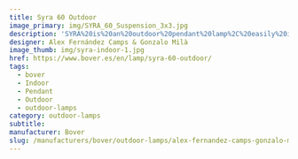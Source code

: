 ```yaml
---
title: Syra 60 Outdoor
image_primary: img/SYRA_60_Suspension_3x3.jpg
description: 'SYRA%20is%20an%20outdoor%20pendant%20lamp%2C%20easily%20identifiable%20and%20characteristic%A0within%20BOVER%20Outdoor%20collection.%20Shade%20is%20made%20of%20aluminum%20structure%2C%20woven%20with%20synthetic%20fiber.%20The%20inner%A0light%20source%20is%20protected%20by%20an%20opal%20glass%20ceiling%20lamp%20which%20softens%20the%A0outcoming%20light.%20Metal%20elements%20subject%20to%20welding%20are%20treated%20with%20antirustprocesses%A0%28Cataphoresis%29%20Designed%20to%20be%20a%20versatile%20product%20to%20be%20used%20both%20in%20interior%20and%20outdoor%A0applications.%20Syra%20is%20rated%20IP-55%20to%20guarantee%20its%20consealed%2C%20even%20though%A0its%20light%20emissions%20and%20shapes%20offer%20features%20and%20values%20more%20appropriate%A0for%20indoor%20products.%20Thanks%20to%20the%20LED%20plate%2C%20Syra%20is%20a%20resistant%20and%20energysaving%A0luminaire.%20Syra%20range%20is%20ideal%20for%20half-closed%20spaces%2C%20terraces%20and%20covered%20porches%A0which%20need%20warm%20light%20and%20kind%20elements%20to%20bring%20comfort.%20Its%20height%20can%A0be%20regulated%20through%20the%20tensor%20wires.%0A%0A%0A%0A'
designer: Alex Fernández Camps & Gonzalo Milà
image_thumb: img/syra-indoor-1.jpg
href: https://www.bover.es/en/lamp/syra-60-outdoor/
tags:
  - bover
  - Indoor
  - Pendant
  - Outdoor
  - outdoor-lamps
category: outdoor-lamps
subtitle:
manufacturer: Bover
slug: /manufacturers/bover/outdoor-lamps/alex-fernandez-camps-gonzalo-mila-syra-60-outdoor
---
```

